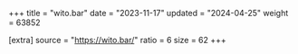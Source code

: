 +++
title = "wito.bar"
date = "2023-11-17"
updated = "2024-04-25"
weight = 63852

[extra]
source = "https://wito.bar/"
ratio = 6
size = 62
+++
